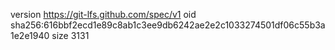 version https://git-lfs.github.com/spec/v1
oid sha256:616bbf2ecd1e89c8ab1c3ee9db6242ae2e2c1033274501df06c55b3a1e2e1940
size 3131
